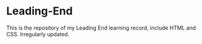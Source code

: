 # Leading-End
This is the repository of my Leading End learning record, include HTML and CSS. Irregularly updated.
